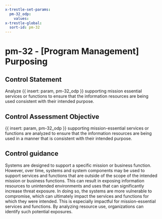 ```yaml
---
x-trestle-set-params:
  pm-32_odp:
    values:
x-trestle-global:
  sort-id: pm-32
---
```


# pm-32 - \[Program Management\] Purposing

## Control Statement

Analyze {{ insert: param, pm-32_odp }} supporting mission essential services or functions to ensure that the information resources are being used consistent with their intended purpose.

## Control Assessment Objective

{{ insert: param, pm-32_odp }} supporting mission-essential services or functions are analyzed to ensure that the information resources are being used in a manner that is consistent with their intended purpose.

## Control guidance

Systems are designed to support a specific mission or business function. However, over time, systems and system components may be used to support services and functions that are outside of the scope of the intended mission or business functions. This can result in exposing information resources to unintended environments and uses that can significantly increase threat exposure. In doing so, the systems are more vulnerable to compromise, which can ultimately impact the services and functions for which they were intended. This is especially impactful for mission-essential services and functions. By analyzing resource use, organizations can identify such potential exposures.
